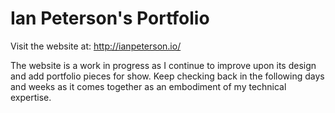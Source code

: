 # Ian Peterson's Portfolio

Visit the website at: http://ianpeterson.io/

The website is a work in progress as I continue to improve upon its design and add portfolio pieces for show.  Keep checking back in the following days and weeks as it comes together as an embodiment of my technical expertise.
